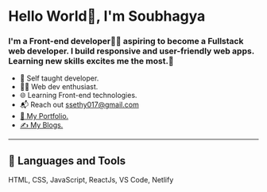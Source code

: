 <h1>Hello World👋, I'm Soubhagya</h1>
<h3>I'm a Front-end developer👨‍💻 aspiring to become a Fullstack web developer. I build responsive and user-friendly web apps. Learning new skills excites me the most.💯</h3>
<ul>
  <li>🧠 Self taught developer.</li>
  <li>👨‍💻 Web dev enthusiast.</li>
  <li>🌐 Learning Front-end technologies.</li>
  <li>📬 Reach out <a href="mailto:ssethy017@gmail.com">ssethy017@gmail.com</a></li>
  <li><a href="https://soubhagyasethy.netlify.app/index.html">📁 My Portfolio.</a></li>
  <li><a href="/">✍️ My Blogs.</a></li>
</ul>
<hr>
<h2>🚀 Languages and Tools</h2>
<p>HTML, CSS, JavaScript, ReactJs, VS Code, Netlify</p>

<!---
soubhagyasethy/soubhagyasethy is a ✨ special ✨ repository because its `README.md` (this file) appears on your GitHub profile.
You can click the Preview link to take a look at your changes.
--->
